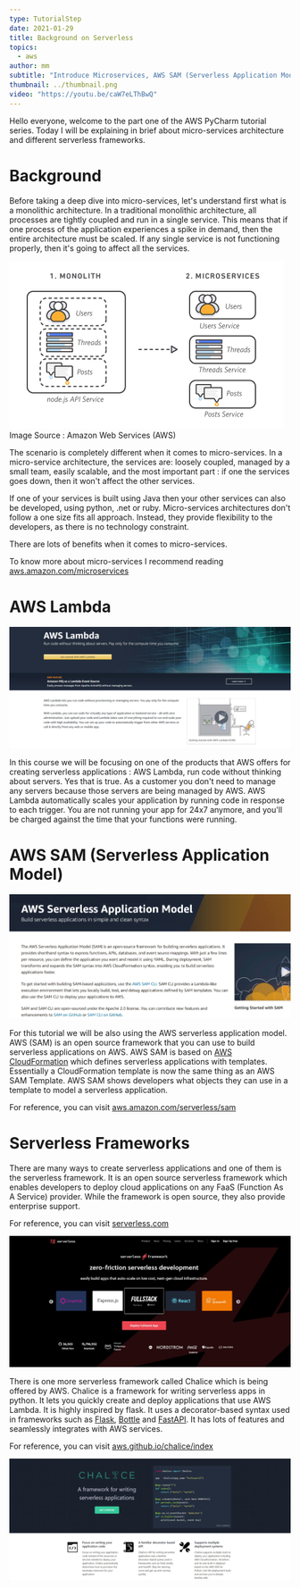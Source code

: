 ```yaml
---
type: TutorialStep
date: 2021-01-29
title: Background on Serverless
topics:
  - aws
author: mm
subtitle: "Introduce Microservices, AWS SAM (Serverless Application Model)"
thumbnail: ../thumbnail.png
video: "https://youtu.be/caW7eLThBwQ"
---
```


Hello everyone, welcome to the part one of the AWS PyCharm tutorial series.
Today I will be explaining in brief about micro-services architecture and
different serverless frameworks.

# Background

Before taking a deep dive into micro-services, let's understand first
what is a monolithic architecture. In a traditional monolithic architecture,
all processes are tightly coupled and run in a single service.
This means that if one process of the application experiences a spike in demand,
then the entire architecture must be scaled. If any single service is not
functioning properly, then it's going to affect all the services.

![microservices](microservices.png)
Image Source : Amazon Web Services (AWS)

The scenario is completely different when it comes to micro-services.
In a micro-service architecture, the services are: loosely coupled, managed by
a small team, easily scalable, and the most important part : if one the services
goes down, then it won't affect the other services.

If one of your services is built using Java then your other services can
also be developed, using python, .net or ruby. Micro-services architectures
don't follow a one size fits all approach. Instead, they provide flexibility
to the developers, as there is no technology constraint.

There are lots of benefits when it comes to micro-services.

To know more about micro-services I recommend reading [aws.amazon.com/microservices](https://aws.amazon.com/microservices/)

# AWS Lambda

![aws_lambda](aws_lambda.png)

In this course we will be focusing on one of the products that AWS offers
for creating serverless applications : AWS Lambda, run code
without thinking about servers. Yes that is true. As a customer you don't need
to manage any servers because those servers are being managed by AWS.
AWS Lambda automatically scales your application by running code in
response to each trigger. You are not running your app for 24x7 anymore,
and you'll be charged against the time that your functions were running.

# AWS SAM (Serverless Application Model)

![aws_sam](aws_sam.png)

For this tutorial we will be also using the AWS serverless application model.
AWS (SAM) is an open source framework that you can use to build serverless
applications on AWS. AWS SAM is based on [AWS CloudFormation](https://aws.amazon.com/cloudformation/)
which defines serverless applications with templates. Essentially a
CloudFormation template is now the same thing as an AWS SAM Template.
AWS SAM shows developers what objects they can use in a template to model a
serverless application.

For reference, you can visit [aws.amazon.com/serverless/sam](https://aws.amazon.com/serverless/sam/)

# Serverless Frameworks

There are many ways to create serverless applications and one of them is
the serverless framework. It is an open source serverless framework which
enables developers to deploy cloud applications on any FaaS (Function As A Service) provider.
While the framework is open source, they also provide enterprise support.

For reference, you can visit [serverless.com](https://www.serverless.com/)

![serverless](serverless.png)

There is one more serverless framework called Chalice which is being offered by AWS.
Chalice is a framework for writing serverless apps in python.
It lets you quickly create and deploy applications that use AWS Lambda.
It is highly inspired by flask. It uses a decorator-based syntax used in
frameworks such as [Flask](https://flask.palletsprojects.com/en/1.1.x/), [Bottle](https://bottlepy.org/docs/dev/) and [FastAPI](https://fastapi.tiangolo.com/). It has lots of features
and seamlessly integrates with AWS services.

For reference, you can visit [aws.github.io/chalice/index](https://aws.github.io/chalice/index)

![aws_chalice](aws_chalice.png)
